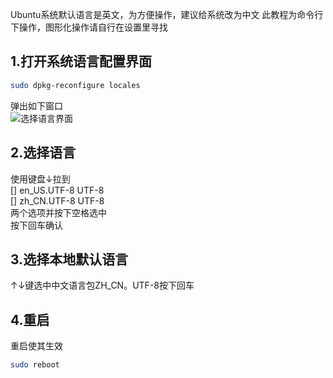 Ubuntu系统默认语言是英文，为方便操作，建议给系统改为中文
此教程为命令行下操作，图形化操作请自行在设置里寻找
## 1.打开系统语言配置界面
```bash
sudo dpkg-reconfigure locales
```
弹出如下窗口  
![选择语言界面](https://github.com/user-attachments/assets/c485d1f6-c4ff-4118-8ce4-62c0b9183ab0)
## 2.选择语言
使用键盘↓拉到  
[] en_US.UTF-8 UTF-8  
[] zh_CN.UTF-8 UTF-8  
两个选项并按下空格选中  
按下回车确认
## 3.选择本地默认语言
↑↓键选中中文语言包ZH_CN。UTF-8按下回车
## 4.重启
重启使其生效  
```bash
sudo reboot
```
